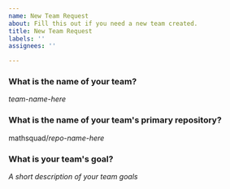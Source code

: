 ```yaml
---
name: New Team Request
about: Fill this out if you need a new team created.
title: New Team Request
labels: ''
assignees: ''

---
```


### What is the name of your team?
*team-name-here*

### What is the name of your team's primary repository?
mathsquad/*repo-name-here*

### What is your team's goal?
*A short description of your team goals*
